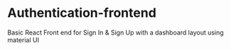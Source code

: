 # Authentication-frontend

Basic React Front end for Sign In &amp; Sign Up with a dashboard layout using material UI
